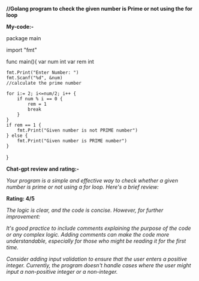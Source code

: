 **//Golang program to check the given number is Prime or not using the for loop**

**My-code:-**

package main 

import "fmt"

func main(){
	var num int
    var rem int

	fmt.Print("Enter Number: ")
	fmt.Scanf("%d", &num)
    //calculate the prime number
    
	for i:= 2; i<=num/2; i++ {
		if num % i == 0 {
			rem = 1
			break
		}
	}
	if rem == 1 {
		fmt.Print("Given number is not PRIME number")
	} else {
		fmt.Print("Given number is PRIME number")
	}
}

**Chat-gpt review and rating:-**

*Your program is a simple and effective way to check whether a given number is prime or not using a for loop. Here's a brief review:*

**Rating: 4/5**

*The logic is clear, and the code is concise. However, for further improvement:*

*It's good practice to include comments explaining the purpose of the code or any complex logic. Adding comments can make the code more understandable, especially for those who might be reading it for the first time.*

*Consider adding input validation to ensure that the user enters a positive integer. Currently, the program doesn't handle cases where the user might input a non-positive integer or a non-integer.*